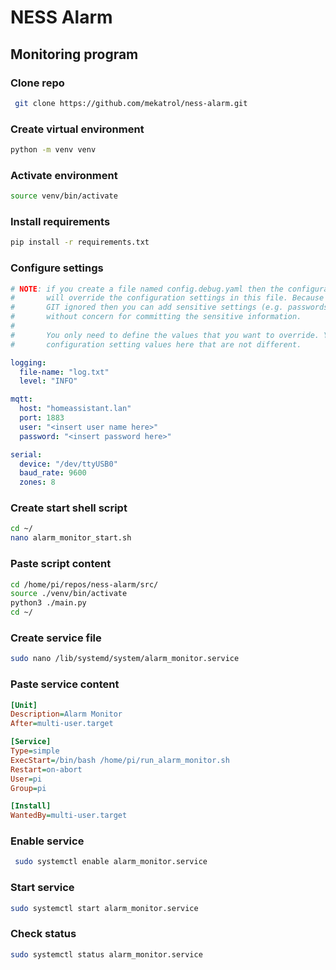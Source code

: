 # NESS Alarm

## Monitoring program

### Clone repo

```bash
 git clone https://github.com/mekatrol/ness-alarm.git
```

### Create virtual environment

```bash
python -m venv venv
```

### Activate environment

```bash
source venv/bin/activate
```

### Install requirements

```bash
pip install -r requirements.txt
```

### Configure settings

```yaml
# NOTE: if you create a file named config.debug.yaml then the configuration settings in that file
#       will override the configuration settings in this file. Because config.debug.yaml is
#       GIT ignored then you can add sensitive settings (e.g. passwords, tokens, etc) to that file
#       without concern for committing the sensitive information.
#
#       You only need to define the values that you want to override. You do not need to repeat any
#       configuration setting values here that are not different.

logging:
  file-name: "log.txt"
  level: "INFO"

mqtt:
  host: "homeassistant.lan"
  port: 1883
  user: "<insert user name here>"
  password: "<insert password here>"

serial:
  device: "/dev/ttyUSB0"
  baud_rate: 9600
  zones: 8      
```

### Create start shell script

```bash
cd ~/
nano alarm_monitor_start.sh
```

### Paste script content

```bash
cd /home/pi/repos/ness-alarm/src/
source ./venv/bin/activate
python3 ./main.py
cd ~/
```

### Create service file

```bash
sudo nano /lib/systemd/system/alarm_monitor.service
```

### Paste service content

```ini
[Unit]
Description=Alarm Monitor
After=multi-user.target

[Service]
Type=simple
ExecStart=/bin/bash /home/pi/run_alarm_monitor.sh
Restart=on-abort
User=pi
Group=pi

[Install]
WantedBy=multi-user.target
```

### Enable service

```bash
 sudo systemctl enable alarm_monitor.service
 ```

### Start service

```bash
sudo systemctl start alarm_monitor.service
```

### Check status

```bash
sudo systemctl status alarm_monitor.service

```
